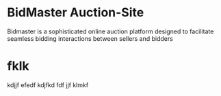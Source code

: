 # BidMaster Auction-Site
Bidmaster is a sophisticated online auction platform designed to facilitate seamless bidding interactions between sellers and bidders
   
# fklk
kdjjf 
efedf
kdjfkd
fdf
jjf
klmkf
